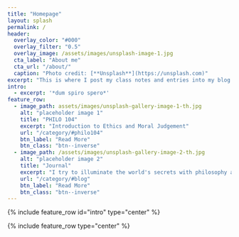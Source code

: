 ```yaml
---
title: "Homepage"
layout: splash
permalink: /
header:
  overlay_color: "#000"
  overlay_filter: "0.5"
  overlay_image: /assets/images/unsplash-image-1.jpg
  cta_label: "About me"
  cta_url: "/about/"
  caption: "Photo credit: [**Unsplash**](https://unsplash.com)"
excerpt: "This is where I post my class notes and entries into my blog. Enjoy!"
intro: 
  - excerpt: '*dum spiro spero*'
feature_row:
  - image_path: assets/images/unsplash-gallery-image-1-th.jpg
    alt: "placeholder image 1"
    title: "PHILO 104"
    excerpt: "Introduction to Ethics and Moral Judgement"
    url: "/category/#philo104"
    btn_label: "Read More"
    btn_class: "btn--inverse"
  - image_path: /assets/images/unsplash-gallery-image-2-th.jpg
    alt: "placeholder image 2"
    title: "Journal"
    excerpt: "I try to illuminate the world's secrets with philosophy as my torch"
    url: "/category/#blog"
    btn_label: "Read More"
    btn_class: "btn--inverse"
---
```


{% include feature_row id="intro" type="center" %}

{% include feature_row type="center" %}
